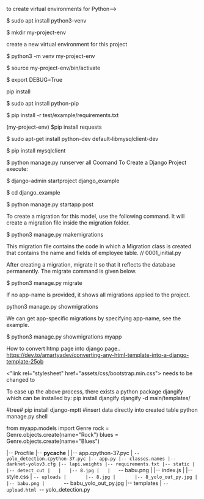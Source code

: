 to create virtual environments for Python-->

$ sudo apt install python3-venv

$ mkdir my-project-env

create a new virtual environment for this project

$ python3 -m venv my-project-env

$ source my-project-env/bin/activate

$ export DEBUG=True

pip install

$  sudo apt install python-pip

$ pip install -r test/example/requirements.txt

(my-project-env) $pip install requests
 
 $ sudo apt-get install python-dev default-libmysqlclient-dev

$ pip install mysqlclient

$ python manage.py runserver
all Coomand
To Create a Django Project execute: 

$ django-admin startproject django_example

$ cd django_example

$ python manage.py startapp post

To create a migration for this model, use the following command. It will create a migration file inside the migration folder.

$ python3 manage.py makemigrations  

This migration file contains the code in which a Migration class is created that contains the name and fields of employee table.
// 0001_initial.py

After creating a migration, migrate it so that it reflects the database permanently. The migrate command is given below.

$ python3 manage.py migrate  

If no app-name is provided, it shows all migrations applied to the project.

python3 manage.py showmigrations  

We can get app-specific migrations by specifying app-name, see the example.

$ python3 manage.py showmigrations myapp  




How to convert htmp page into django page..
https://dev.to/amartyadev/converting-any-html-template-into-a-django-template-25ob

<"link rel="stylesheet" href="assets/css/bootstrap.min.css">
needs to be changed to 
<link rel="stylesheet" href="{% static 'assets/css/bootstrap.min.css' %}">

To ease up the above process, there exists a python package djangify which can be installed by: 
pip install djangify
djangify -d main/templates/

#tree#
pip install django-mptt
#insert data directly into created table
python manage.py shell

from myapp.models import Genre
rock = Genre.objects.create(name="Rock")
blues = Genre.objects.create(name="Blues")




|-- Procfile
|-- __pycache__
|   |-- app.cpython-37.pyc
|   `-- yolo_detection.cpython-37.pyc
|-- app.py
|-- classes.names
|-- darknet-yolov3.cfg
|-- lapi.weights
|-- requirements.txt
|-- static
|   |-- detect_cut
|   |   |-- 8.jpg
|   |   `-- babu.png
|   |-- index.js
|   |-- style.css
|   `-- uploads
|       |-- 8.jpg
|       |-- 8_yolo_out_py.jpg
|       |-- babu.png
|       `-- babu_yolo_out_py.jpg
|-- templates
|   `-- upload.html
`-- yolo_detection.py

